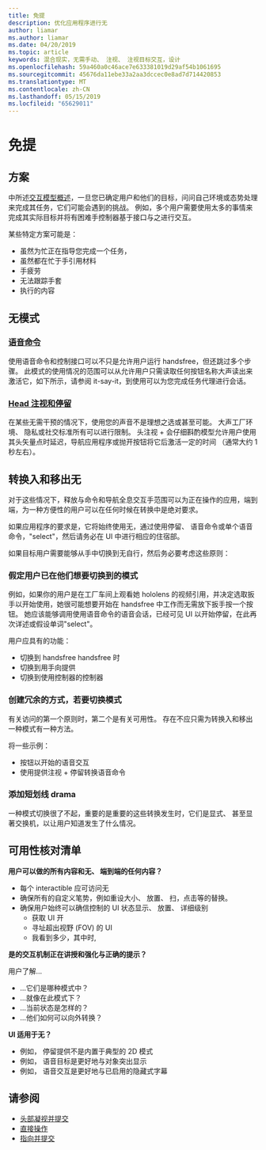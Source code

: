 ```yaml
---
title: 免提
description: 优化应用程序进行无
author: liamar
ms.author: liamar
ms.date: 04/20/2019
ms.topic: article
keywords: 混合现实，无需手动、 注视、 注视目标交互，设计
ms.openlocfilehash: 59a460a0c46ace7e633381019d29af54b1061695
ms.sourcegitcommit: 45676da11ebe33a2aa3dccec0e8ad7d714420853
ms.translationtype: MT
ms.contentlocale: zh-CN
ms.lasthandoff: 05/15/2019
ms.locfileid: "65629011"
---
```

# <a name="hands-free"></a>免提



## <a name="scenarios"></a>方案

中所述[交互模型概述](interaction-fundamentals.md)，一旦您已确定用户和他们的目标，问问自己环境或态势处理来完成其任务，它们可能会遇到的挑战。 例如，多个用户需要使用太多的事情来完成其实际目标并将有困难手控制器基于接口与之进行交互。 

某些特定方案可能是： 
* 虽然为忙正在指导您完成一个任务，
* 虽然都在忙于手引用材料
* 手疲劳
* 无法跟踪手套
* 执行的内容


## <a name="hands-free-modalities"></a>无模式

### <a name="voice-commandingvoice-designmd"></a>[语音命令](voice-design.md)

使用语音命令和控制接口可以不只是允许用户运行 handsfree，但还跳过多个步骤。 此模式的使用情况的范围可以从允许用户只需读取任何按钮名称大声读出来激活它，如下所示，请参阅 it-say-it，到使用可以为您完成任务代理进行会话。



### <a name="head-gaze-and-dwellgaze-and-dwellmd"></a>[Head 注视和停留](gaze-and-dwell.md)

在某些无需干预的情况下，使用您的声音不是理想之选或甚至可能。 大声工厂环境、 隐私或社交标准所有可以进行限制。 头注视 + 会仔细斟酌模型允许用户使用其头矢量点时延迟，导航应用程序或抛开按钮将它后激活一定的时间 （通常大约 1 秒左右）。 


## <a name="transitioning-in-and-out-of-hands-free"></a>转换入和移出无

对于这些情况下，释放与命令和导航全息交互手范围可以为正在操作的应用，端到端，为一种方便性的用户可以在任何时候在转换中是绝对要求。 

如果应用程序的要求是，它将始终使用无，通过使用停留、 语音命令或单个语音命令，"select"，然后请务必在 UI 中进行相应的住宿部。 

如果目标用户需要能够从手中切换到无自行，然后务必要考虑这些原则：

### <a name="assume-the-user-is-already-in-the-mode-that-they-want-to-switch-to"></a>假定用户已在他们想要切换到的模式
例如，如果你的用户是在工厂车间上观看她 hololens 的视频引用，并决定选取扳手以开始使用，她很可能想要开始在 handsfree 中工作而无需放下扳手按一个按钮。 她应该能够调用使用语音命令的语音会话，已经可见 UI 以开始停留，在此再次详述或假设单词"select"。

用户应具有的功能： 
* 切换到 handsfree handsfree 时
* 切换到用手向提供
* 切换到使用控制器的控制器 

### <a name="create-redundant-ways-to-switch-modes"></a>创建冗余的方式，若要切换模式
有关访问的第一个原则时，第二个是有关可用性。 存在不应只需为转换入和移出一种模式有一种方法。 

将一些示例： 
* 按钮以开始的语音交互
* 使用提供注视 + 停留转换语音命令

### <a name="add-a-dash-of-drama"></a>添加短划线 drama
一种模式切换很了不起，重要的是重要的这些转换发生时，它们是显式、 甚至显著交换机，以让用户知道发生了什么情况。 


## <a name="usability-checklist"></a>可用性核对清单

**用户可以做的所有内容和无、 端到端的任何内容？**
* 每个 interactible 应可访问无
* 确保所有的自定义笔势，例如重设大小、 放置、 扫，点击等的替换。
* 确保用户始终可以确信控制的 UI 状态显示、 放置、 详细级别
    * 获取 UI 开
    * 寻址超出视野 (FOV) 的 UI
    * 我看到多少，其中时,

**是的交互机制正在讲授和强化与正确的提示？**

用户了解...
* ...它们是哪种模式中？
* ...就像在此模式下？
* ...当前状态是怎样的？
* ...他们如何可以向外转换？
    
**UI 适用于无？**   

* 例如， 停留提供不是内置于典型的 2D 模式
* 例如， 语音目标是更好地与对象突出显示
* 例如， 语音交互是更好地与已启用的隐藏式字幕


## <a name="see-also"></a>请参阅
* [头部凝视并提交](gaze-and-commit.md)
* [直接操作](direct-manipulation.md)
* [指向并提交](point-and-commit.md)
